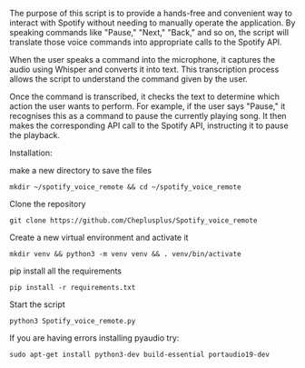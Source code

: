 
The purpose of this script is to provide a hands-free and convenient way to interact with Spotify without needing to manually operate the application. By speaking commands like "Pause," "Next," "Back," and so on, the script will translate those voice commands into appropriate calls to the Spotify API.

When the user speaks a command into the microphone, it captures the audio using Whisper and converts it into text. This transcription process allows the script to understand the command given by the user.

Once the command is transcribed, it checks the text to determine which action the user wants to perform. For example, if the user says "Pause," it recognises this as a command to pause the currently playing song. It then makes the corresponding API call to the Spotify API, instructing it to pause the playback.

Installation:

make a new directory to save the files
```
mkdir ~/spotify_voice_remote && cd ~/spotify_voice_remote
```

Clone the repository
```
git clone https://github.com/Cheplusplus/Spotify_voice_remote
```

Create a new virtual environment and activate it
```
mkdir venv && python3 -m venv venv && . venv/bin/activate
```

pip install all the requirements
```
pip install -r requirements.txt
```

Start the script
```
python3 Spotify_voice_remote.py
```

If you are having errors installing pyaudio try:
```
sudo apt-get install python3-dev build-essential portaudio19-dev
```

